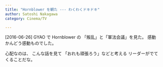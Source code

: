 ```yaml
---
title: "Hornblower を観た --- わくわくドキドキ"
author: Satoshi Nakagawa
category: Cinema/TV

---
```


[2016-06-26]  GYAO で Hornblower の
「叛乱」と「軍法会議」を見た。
感動かんどう感動ものでした。

 心配なのは、
こんな話を見て
「おれも頑張ろう」などと考える
リーダーがでてくることだな。

